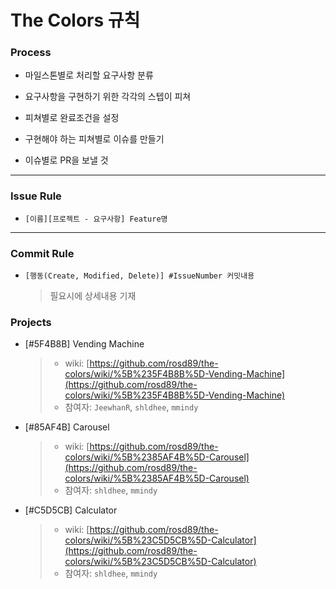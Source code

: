 # The Colors 규칙

### Process

 * 마일스톤별로 처리할 요구사항 분류

 * 요구사항을 구현하기 위한 각각의 스텝이 피쳐

 * 피쳐별로 완료조건을 설정

 * 구현해야 하는 피쳐별로 이슈를 만들기

 * 이슈별로 PR을 보낼 것

---

### Issue Rule

* `[이름][프로젝트 - 요구사항] Feature명`

---

### Commit Rule

* `[행동(Create, Modified, Delete)] #IssueNumber 커밋내용`

	> 필요시에 상세내용 기재

### Projects

* [#5F4B8B] Vending Machine
	> * wiki: [https://github.com/rosd89/the-colors/wiki/%5B%235F4B8B%5D-Vending-Machine](https://github.com/rosd89/the-colors/wiki/%5B%235F4B8B%5D-Vending-Machine)
	> * 참여자: `JeewhanR`, `shldhee`, `mmindy`

* [#85AF4B] Carousel
	> * wiki: [https://github.com/rosd89/the-colors/wiki/%5B%2385AF4B%5D-Carousel](https://github.com/rosd89/the-colors/wiki/%5B%2385AF4B%5D-Carousel)
	> * 참여자: `shldhee`, `mmindy`

* [#C5D5CB] Calculator
	> * wiki: [https://github.com/rosd89/the-colors/wiki/%5B%23C5D5CB%5D-Calculator](https://github.com/rosd89/the-colors/wiki/%5B%23C5D5CB%5D-Calculator)
	> * 참여자: `shldhee`, `mmindy`
